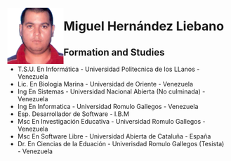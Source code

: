  <a href="url"><img src="https://github.com/mhliebano/mhliebano/blob/main/assets/me.jpg" align="left" height="128" width="128" ></a>
# Miguel Hernández Liebano





## Formation and Studies

* T.S.U. En Informática             - Universidad Politecnica de los LLanos - Venezuela
* Lic. En Biologia Marina           - Universidad de Oriente - Venezuela
* Ing En Sistemas                   - Universidad Nacional Abierta (No culminada) - Venezuela
* Ing En Informatica                - Universidad Romulo Gallegos - Venezuela
* Esp. Desarrollador de Software    - I.B.M 
* Msc En Investigación Educativa    - Universidad Romulo Gallegos - Venezuela
* Msc En Software Libre             - Universidad Abierta de Cataluña - España
* Dr. En Ciencias de la Eduación    - Univerisdad Romulo Gallegos (Tesista) - Venezuela


<!--
**mhliebano/mhliebano** is a ✨ _special_ ✨ repository because its `README.md` (this file) appears on your GitHub profile.

Here are some ideas to get you started:

- 🔭 I’m currently working on ...
- 🌱 I’m currently learning ...
- 👯 I’m looking to collaborate on ...
- 🤔 I’m looking for help with ...
- 💬 Ask me about ...
- 📫 How to reach me: ...
- 😄 Pronouns: ...
- ⚡ Fun fact: ...
-->
